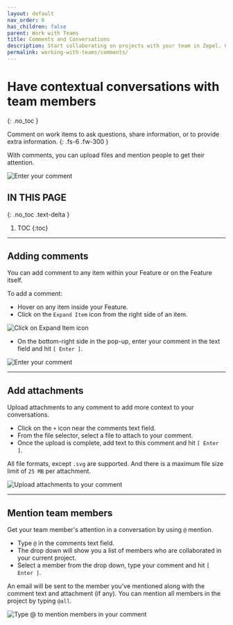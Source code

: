 ```yaml
---
layout: default
nav_order: 6
has_children: false
parent: Work with Teams
title: Comments and Conversations
description: Start collaborating on projects with your team in Zepel. Comment, mention people, and share files within your conversation.
permalink: working-with-teams/comments/
---
```

# Have contextual conversations with team members
{: .no_toc }

Comment on work items to ask questions, share information, or to provide extra information.
{: .fs-6 .fw-300 }

With comments, you can upload files and mention people to get their attention.

![Enter your comment](/guide/assets/uploads/zepel-comments.png "Comment text field")

## IN THIS PAGE
{: .no_toc .text-delta }

1. TOC
{:toc}

---

## Adding comments

You can add comment to any item within your Feature or on the Feature itself.

To add a comment:
- Hover on any item inside your Feature. 
- Click on the ```Expand Item``` icon from the right side of an item.

![Click on Expand Item icon](/guide/assets/uploads/expand-item.png "Expand Item Icon")

- On the bottom-right side in the pop-up, enter your comment in the text field and hit ```[ Enter ]```.

![Enter your comment](/guide/assets/uploads/comments-field.png "Comment text field")

---

## Add attachments

Upload attachments to any comment to add more context to your conversations. 

- Click on the ```+``` icon near the comments text field.
- From the file selector, select a file to attach to your comment.
- Once the upload is complete, add text to this comment and hit ```[ Enter ]```.

All file formats, except ```.svg``` are supported. And there is a maximum file size limit of ```25 MB``` per attachment.

![Upload attachments to your comment](/guide/assets/uploads/comment-attachments.png "Add Attachments to Comments")

---

## Mention team members

Get your team member's attention in a conversation by using ```@``` mention.

- Type ```@``` in the comments text field.
- The drop down will show you a list of members who are collaborated in your current project.
- Select a member from the drop down, type your comment and hit ```[ Enter ]```.

An email will be sent to the member you've mentioned along with the comment text and attachment (if any). You can mention all members in the project by typing ```@all```.

![Type @ to mention members in your comment](/guide/assets/uploads/comment-mentions.png "Mention teammates in Comments")